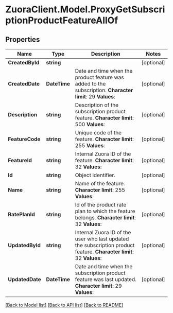 # ZuoraClient.Model.ProxyGetSubscriptionProductFeatureAllOf

## Properties

Name | Type | Description | Notes
------------ | ------------- | ------------- | -------------
**CreatedById** | **string** |  | [optional] 
**CreatedDate** | **DateTime** |  Date and time when the product feature was added to the subscription. **Character limit**: 29 **Values**:  | [optional] 
**Description** | **string** |  Description of the subscription product feature. **Character limit**: 500 **Values**:  | [optional] 
**FeatureCode** | **string** |  Unique code of the feature. **Character limit**: 255 **Values**:  | [optional] 
**FeatureId** | **string** |  Internal Zuora ID of the feature. **Character limit**: 32 **Values**:  | [optional] 
**Id** | **string** | Object identifier. | [optional] 
**Name** | **string** |  Name of the feature. **Character limit**: 255 **Values**:  | [optional] 
**RatePlanId** | **string** |  Id of the product rate plan to which the feature belongs. **Character limit**: 32 **Values**:  | [optional] 
**UpdatedById** | **string** |  Internal Zuora ID of the user who last updated the subscription product feature. **Character limit**: 32 **Values**:  | [optional] 
**UpdatedDate** | **DateTime** |  Date and time when the subscription product feature was last updated. **Character limit**: 29 **Values**:  | [optional] 

[[Back to Model list]](../README.md#documentation-for-models) [[Back to API list]](../README.md#documentation-for-api-endpoints) [[Back to README]](../README.md)

